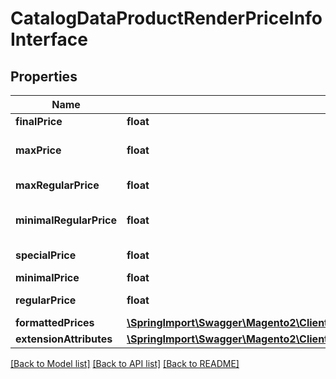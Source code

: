 # CatalogDataProductRenderPriceInfoInterface

## Properties
Name | Type | Description | Notes
------------ | ------------- | ------------- | -------------
**finalPrice** | **float** | Final price | 
**maxPrice** | **float** | Max price of a product | 
**maxRegularPrice** | **float** | Max regular price | 
**minimalRegularPrice** | **float** | Minimal regular price | 
**specialPrice** | **float** | Special price | 
**minimalPrice** | **float** |  | 
**regularPrice** | **float** | Regular price | 
**formattedPrices** | [**\SpringImport\Swagger\Magento2\Client\Model\CatalogDataProductRenderFormattedPriceInfoInterface**](CatalogDataProductRenderFormattedPriceInfoInterface.md) |  | 
**extensionAttributes** | [**\SpringImport\Swagger\Magento2\Client\Model\CatalogDataProductRenderPriceInfoExtensionInterface**](CatalogDataProductRenderPriceInfoExtensionInterface.md) |  | [optional] 

[[Back to Model list]](../README.md#documentation-for-models) [[Back to API list]](../README.md#documentation-for-api-endpoints) [[Back to README]](../README.md)


